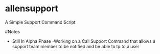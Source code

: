 # allensupport
A Simple Support Command Script

#Notes 
- Still In Alpha Phase
-Working on a Call Support Command that allows a support team member to be notified and be able to tp to a user
